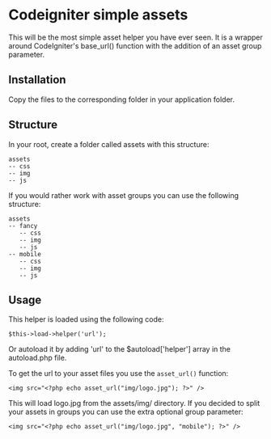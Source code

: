 Codeigniter simple assets
=========================

This will be the most simple asset helper you have ever seen. It is a wrapper around CodeIgniter's base_url() function with the addition of an asset group parameter.

Installation
------------

Copy the files to the corresponding folder in your application folder.

Structure
---------

In your root, create a folder called assets with this structure:

	assets
	-- css
	-- img
	-- js
	
If you would rather work with asset groups you can use the following structure:

	assets
	-- fancy
	   -- css
	   -- img
	   -- js
	-- mobile
	   -- css
	   -- img 
	   -- js
	
Usage
-----

This helper is loaded using the following code:

	$this->load->helper('url');
	
Or autoload it by adding 'url' to the $autoload['helper'] array in the autoload.php file.

To get the url to your asset files you use the `asset_url()` function:

	<img src="<?php echo asset_url("img/logo.jpg"); ?>" />
	
This will load logo.jpg from the assets/img/ directory. If you decided to split your assets in groups you can use the extra optional group parameter:

	<img src="<?php echo asset_url("img/logo.jpg", "mobile"); ?>" />
